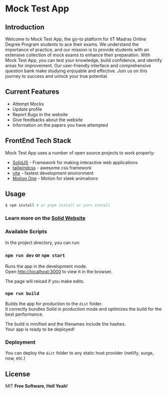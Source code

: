 # Mock Test App 

## Introduction 

Welcome to Mock Test App, the go-to platform for IIT Madras Online Degree Program students to ace their exams. We understand the importance of practice, and our mission is to provide students with an extensive collection of mock exams to enhance their preparation. With Mock Test App, you can test your knowledge, build confidence, and identify areas for improvement. Our user-friendly interface and comprehensive question bank make studying enjoyable and effective. Join us on this journey to success and unlock your true potential.

## Current Features

- Attempt Mocks
- Update profile
- Report Bugs in the website
- Give feedbacks about the website
- Information on the papers you have attempted

## FrontEnd Tech Stack

Mock Test App uses a number of open source projects to work properly:

- [SolidJS](https://www.solidjs.com/) - Framework for making interactive web applications
- [tailwindcss](https://tailwindcss.com/) - awesome css framework
- [vite](https://vitejs.dev/) - fastest development environment
- [Motion One](https://motion.dev/) - Motion for sleek animations

## Usage


```bash
$ npm install # or pnpm install or yarn install
```

### Learn more on the [Solid Website](https://solidjs.com)

### Available Scripts

In the project directory, you can run:

### `npm run dev` or `npm start`

Runs the app in the development mode.<br>
Open [http://localhost:3000](http://localhost:3000) to view it in the browser.

The page will reload if you make edits.<br>

### `npm run build`

Builds the app for production to the `dist` folder.<br>
It correctly bundles Solid in production mode and optimizes the build for the best performance.

The build is minified and the filenames include the hashes.<br>
Your app is ready to be deployed!

### Deployment

You can deploy the `dist` folder to any static host provider (netlify, surge, now, etc.)

## License

MIT
**Free Software, Hell Yeah!**